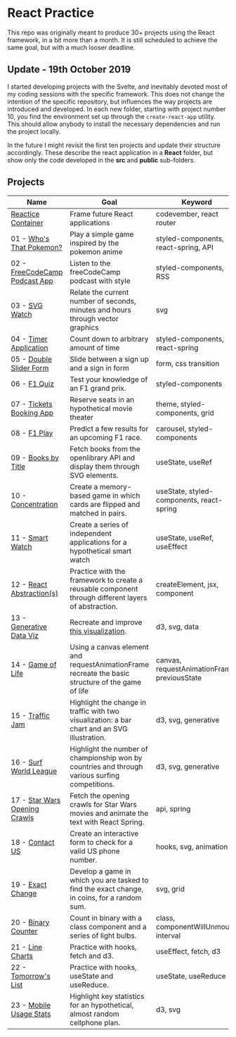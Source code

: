 # React Practice

This repo was originally meant to produce 30+ projects using the React framework, in a bit more than a month. It is still scheduled to achieve the same goal, but with a much looser deadline.

## Update - 19th October 2019

I started developing projects with the Svelte, and inevitably devoted most of my coding sessions with the specific framework. This does not change the intention of the specific repository, but influences the way projects are introduced and developed. In each new folder, starting with project number 10, you find the environment set up through the `create-react-app` utility. This should allow anybody to install the necessary dependencies and run the project locally.

In the future I might revisit the first ten projects and update their structure accordingly. These describe the react application in a **React** folder, but show only the code developed in the **src** and **public** sub-folders.

## Projects

| Name                                                                         | Goal                                                                                                | Keyword                                      |
| ---------------------------------------------------------------------------- | --------------------------------------------------------------------------------------------------- | -------------------------------------------- |
| [Reactice Container](https://codepen.io/borntofrappe/full/NELLxG/)           | Frame future React applications                                                                     | codevember, react router                     |
| 01 - [Who's That Pokemon?](https://codepen.io/borntofrappe/full/GwYLRw)      | Play a simple game inspired by the pokemon anime                                                    | styled-components, react-spring, API         |
| 02 - [FreeCodeCamp Podcast App](https://codepen.io/borntofrappe/full/yGbpMm) | Listen to the freeCodeCamp podcast with style                                                       | styled-components, RSS                       |
| 03 - [SVG Watch](https://codepen.io/borntofrappe/full/ebRVJd)                | Relate the current number of seconds, minutes and hours through vector graphics                     | svg                                          |
| 04 - [Timer Application](https://codepen.io/borntofrappe/full/dwVZRQ)        | Count down to arbitrary amount of time                                                              | styled-components, react-spring              |
| 05 - [Double Slider Form](https://codepen.io/borntofrappe/full/OGyJbm)       | Slide between a sign up and a sign in form                                                          | form, css transition                         |
| 06 - [F1 Quiz](https://codepen.io/borntofrappe/full/pBeMzz)                  | Test your knowledge of an F1 grand prix.                                                            | styled-components                            |
| 07 - [Tickets Booking App](https://codepen.io/borntofrappe/full/byqqKY)      | Reserve seats in an hypothetical movie theater                                                      | theme, styled-components, grid               |
| 08 - [F1 Play](https://codepen.io/borntofrappe/full/dBpVbB)                  | Predict a few results for an upcoming F1 race.                                                      | carousel, styled-components                  |
| 09 - [Books by Title](https://codepen.io/borntofrappe/full/JgWdZd)           | Fetch books from the openlibrary API and display them through SVG elements.                         | useState, useRef                             |
| 10 - [Concentration](https://codepen.io/borntofrappe/full/rNNWGMZ)           | Create a memory-based game in which cards are flipped and matched in pairs.                         | useState, styled-components, react-spring    |
| 11 - [Smart Watch](https://codepen.io/borntofrappe/full/KKKqzJa)             | Create a series of independent applications for a hypothetical smart watch                          | useState, useRef, useEffect                  |
| 12 - [React Abstraction(s)](https://codepen.io/collection/nkGRYO/)           | Practice with the framework to create a reusable component through different layers of abstraction. | createElement, jsx, component                |
| 13 - [Generative Data Viz](https://codepen.io/borntofrappe/full/qBBLNOm)     | Recreate and improve [this visualization](https://codepen.io/borntofrappe/pen/eYYQwvz).             | d3, svg, data                                |
| 14 - [Game of Life](https://codepen.io/borntofrappe/full/xxbKgMQ)            | Using a canvas element and requestAnimationFrame recreate the basic structure of the game of life   | canvas, requestAnimationFrame, previousState |
| 15 - [Traffic Jam](https://codepen.io/borntofrappe/full/OJPpgOq)             | Highlight the change in traffic with two visualization: a bar chart and an SVG illustration.        | d3, svg, generative                          |
| 16 - [Surf World League](https://codepen.io/borntofrappe/full/MWYmKjm)       | Highlight the number of championship won by countries and through various surfing competitions.     | d3, svg, generative                          |
| 17 - [Star Wars Opening Crawls](https://4p7l5.codesandbox.io/)               | Fetch the opening crawls for Star Wars movies and animate the text with React Spring.               | api, spring                                  |
| 18 - [Contact US](https://codepen.io/borntofrappe/pen/PowJQew)               | Create an interactive form to check for a valid US phone number.                                    | hooks, svg, animation                        |
| 19 - [Exact Change](https://codepen.io/borntofrappe/pen/LYEmybp)             | Develop a game in which you are tasked to find the exact change, in coins, for a random sum.        | svg, grid                                    |
| 20 - [Binary Counter](https://codepen.io/borntofrappe/pen/QWwZYJd)           | Count in binary with a class component and a series of light bulbs.                                 | class, componentWillUnmount, interval        |
| 21 - [Line Charts](https://codepen.io/borntofrappe/pen/dyoKaOR)              | Practice with hooks, fetch and d3.                                                                  | useEffect, fetch, d3                         |
| 22 - [Tomorrow's List](https://codepen.io/borntofrappe/pen/QWbPZxb)          | Practice with hooks, useState and useReduce.                                                        | useState, useReduce                          |
| 23 - [Mobile Usage Stats](https://codepen.io/borntofrappe/pen/qBbXbJM)       | Highlight key statistics for an hypothetical, almost random cellphone plan.                         | d3, svg                                      |
